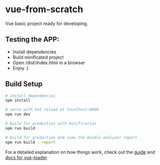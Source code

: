 # vue-from-scratch
Vue basic project ready for developing.


## Testing the APP:

- Install dependencies
- Build minificated project
- Open /dist/index.html in a browser
- Enjoy :)

## Build Setup

```bash
# install dependencies
npm install

# serve with hot reload at localhost:8080
npm run dev

# build for production with minification
npm run build

# build for production and view the bundle analyzer report
npm run build --report
```

For a detailed explanation on how things work, check out the [guide](http://vuejs-templates.github.io/webpack/) and [docs for vue-loader](http://vuejs.github.io/vue-loader).
